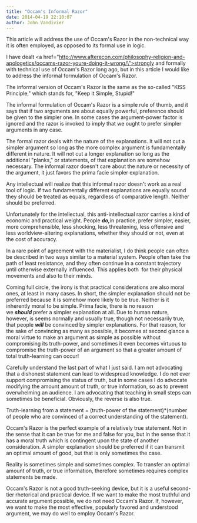 ```yaml
---
title: "Occam's Informal Razor"
date: 2014-04-19 22:10:07
author: John Vandivier
---
```




This article will address the use of Occam's Razor in the non-technical way it is often employed, as opposed to its formal use in logic.

I have dealt <a href=\"http://www.afterecon.com/philosophy-religion-and-apologetics/occams-razor-youre-doing-it-wrong/\">strongly and formally with technical use of Occam's Razor long ago</a>, but in this article I would like to address the informal formulation of Occam's Razor.

The informal version of Occam's Razor is the same as the so-called \"KISS Principle,\" which stands for, \"Keep it Simple, Stupid!\"

The informal formulation of Occam's Razor is a simple rule of thumb, and it says that if two arguments are about equally powerful, preference should be given to the simpler one. In some cases the argument-power factor is ignored and the razor is invoked to imply that we ought to prefer simpler arguments in any case.

The formal razor deals with the nature of the explanations. It will not cut a simpler argument so long as the more complex argument is fundamentally different in nature. It will not cut a longer explanation so long as the additional \"planks,\" or statements, of that explanation are somehow necessary. The informal razor doesn't care about the nature or necessity of the argument, it just favors the prima facie simpler explanation.

Any intellectual will realize that this informal razor doesn't work as a real tool of logic. If two fundamentally different explanations are equally sound they should be treated as equals, regardless of comparative length. Neither should be preferred.

Unfortunately for the intellectual, this anti-intellectual razor carries a kind of economic and practical weight. People <em><strong>do,</strong></em>in practice,<strong> </strong>prefer simpler, easier, more comprehensible, less shocking, less threatening, less offensive and less worldview-altering explanations, whether they should or not, even at the cost of accuracy.

In a rare point of agreement with the materialist, I do think people can often be described in two ways similar to a material system. People often take the path of least resistance, and they often continue in a constant trajectory until otherwise externally influenced. This applies both  for their physical movements and also to their minds.

Coming full circle, the irony is that practical considerations are also moral ones, at least in many cases. In short, the simpler explanation should not be preferred because it is somehow more likely to be true. Neither is it inherently moral to be simple. Prima facie, there is no reason we <em><strong>should</strong></em><strong> </strong>prefer a simpler explanation at all. Due to human nature, however, is seems normally and usually true, though not necessarily true, that people <em><strong>will</strong> </em>be convinced by simpler explanations. For that reason, for the sake of convincing as many as possible, it becomes at second glance a moral virtue to make an argument as simple as possible without compromising its truth-power, and sometimes it even becomes virtuous to compromise the truth-power of an argument so that a greater amount of total truth-learning can occur!

Carefully understand the last part of what I just said. I am not advocating that a dishonest statement can lead to widespread knowledge. I do not ever support compromising the status of truth, but in some cases I do advocate modifying the amount amount of truth, or true information, so as to prevent overwhelming an audience. I am advocating that teaching in small steps can sometimes be beneficial. Obviously, the reverse is also true.

Truth-learning from a statement = (truth-power of the statement)*(number of people who are convinced of a correct understanding of the statement).

Occam's Razor is the perfect example of a relatively true statement. Not in the sense that it can be true for me and false for you, but in the sense that it has a moral truth which is contingent upon the state of another consideration. A simpler explanation should be preferred if it can transmit an optimal amount of good, but that is only sometimes the case.

Reality is sometimes simple and sometimes complex. To transfer an optimal amount of truth, or true information, therefore sometimes requires complex statements be made.

Occam's Razor is not a good truth-seeking device, but it is a useful second-tier rhetorical and practical device. If we want to make the most truthful and accurate argument possible, we do not need Occam's Razor. If, however, we want to make the most effective, popularly favored and understood argument, we may do well to employ Occam's Razor.